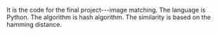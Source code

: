 
It is the code for the final project---image matching.
The language is Python.
The algorithm is hash algorithm.
The similarity is based on the hamming distance.
